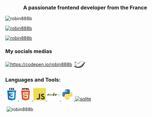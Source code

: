 <h3 align="center">A passionate frontend developer from the France</h3>

<p align="left"> <img src="https://komarev.com/ghpvc/?username=robin888b&label=Profile%20views&color=0e75b6&style=flat" alt="robin888b" /> </p>

<p align="left"> <a href="https://github.com/ryo-ma/github-profile-trophy"><img src="https://github-profile-trophy.vercel.app/?username=robin888b" alt="robin888b" /></a> </p>

<p align="left"> <a href="https://twitter.com/robin888b" target="blank"><img src="https://img.shields.io/twitter/follow/robin888b?logo=twitter&style=for-the-badge" alt="robin888b" /></a> </p>

<h3 align="left">My socials medias</h3>
<p align="left">
<a href="https://codepen.io/https://codepen.io/robin888b" target="blank"><img align="center" src="https://raw.githubusercontent.com/rahuldkjain/github-profile-readme-generator/master/src/images/icons/Social/codepen.svg" alt="https://codepen.io/robin888b" height="30" width="40" /></a>
<a href="https://twitter.com/robin888b" target="blank"><img align="center" src="https://raw.githubusercontent.com/Robin888b/Robin888b/b8ae6448e73a1f4b8e72a1bcf0c5dcb14f79a7ec/_twitter.svg" alt="robin888b" height="30" width="40" /></a>

</p>

<h3 align="left">Languages and Tools:</h3>
<p align="left"> <a href="https://www.w3schools.com/css/" target="_blank" rel="noreferrer"> <img src="https://raw.githubusercontent.com/devicons/devicon/master/icons/css3/css3-original-wordmark.svg" alt="css3" width="40" height="40"/> </a> <a href="https://www.w3.org/html/" target="_blank" rel="noreferrer"> <img src="https://raw.githubusercontent.com/devicons/devicon/master/icons/html5/html5-original-wordmark.svg" alt="html5" width="40" height="40"/> </a> <a href="https://developer.mozilla.org/en-US/docs/Web/JavaScript" target="_blank" rel="noreferrer"> <img src="https://raw.githubusercontent.com/devicons/devicon/master/icons/javascript/javascript-original.svg" alt="javascript" width="40" height="40"/> </a> <a href="https://nodejs.org" target="_blank" rel="noreferrer"> <img src="https://raw.githubusercontent.com/devicons/devicon/master/icons/nodejs/nodejs-original-wordmark.svg" alt="nodejs" width="40" height="40"/> </a> <a href="https://www.python.org" target="_blank" rel="noreferrer"> <img src="https://raw.githubusercontent.com/devicons/devicon/master/icons/python/python-original.svg" alt="python" width="40" height="40"/> </a> <a href="https://www.sqlite.org/" target="_blank" rel="noreferrer"> <img src="https://www.vectorlogo.zone/logos/sqlite/sqlite-icon.svg" alt="sqlite" width="40" height="40"/> </a> </p>

<p>&nbsp;<img align="center" src="https://github-readme-stats.vercel.app/api?username=robin888b&show_icons=true&locale=en" alt="robin888b" /></p>
